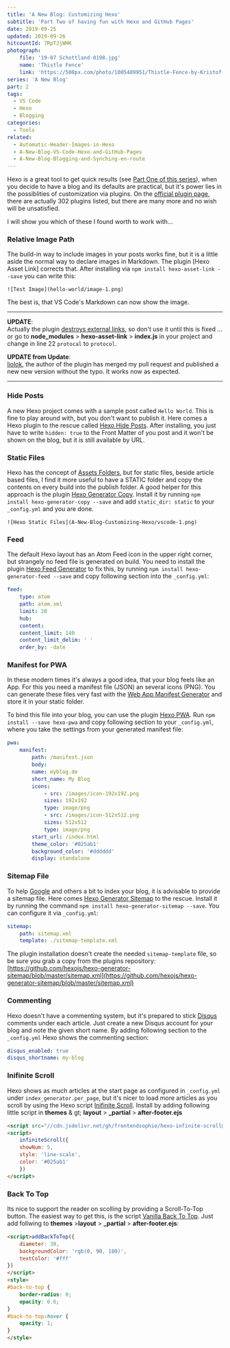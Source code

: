 ```yaml
---
title: 'A New Blog: Customizing Hexo'
subtitle: 'Part Two of having fun with Hexo and GitHub Pages'
date: 2019-09-25
updated: 2019-09-26
hitcountId: 7RpTJjWHK
photograph: 
    file: '19-07 Schottland-0198.jpg'
    name: 'Thistle Fence'
    link: 'https://500px.com/photo/1005489951/Thistle-Fence-by-Kristof-Zerbe'
series: 'A New Blog'
part: 2
tags:
  - VS Code
  - Hexo
  - Blogging
categories:
  - Tools
related:
  - Automatic-Header-Images-in-Hexo
  - A-New-Blog-VS-Code-Hexo-and-GitHub-Pages
  - A-New-Blog-Blogging-and-Synching-en-route
---
```


Hexo is a great tool to get quick results (see [Part One of this series](/categories/Tools/A-New-Blog-VS-Code-Hexo-and-GitHub-Pages/)), when you decide to have a blog and its defaults are practical, but it's power lies in the possiblities of customization via plugins. On the [official plugin page](https://hexo.io/plugins/index.html), there are actually 302 plugins listed, but there are many more and no wish will be unsatisfied.

I will show you which of these I found worth to work with...
<!-- more -->

### Relative Image Path

The build-in way to include images in your posts works fine, but it is a little aside the normal way to declare images in Markdown. The plugin [Hexo Asset Link] corrects that. After installing via ``npm install hexo-asset-link --save`` you can write this:

    ![Test Image](hello-world/image-1.png)

The best is, that VS Code's Markdown can now show the image.

---

**UPDATE**:  
Actually the plugin [destroys external links](https://github.com/liolok/hexo-asset-link/issues/3), so don't use it until this is fixed ... or go to **node_modules** &gt; **hexo-asset-link** &gt; **index.js** in your project and change in line 22 ``protocal`` to ``protocol``.

**UPDATE from Update**:  
[liolok](https://github.com/liolok), the author of the plugin has merged my pull request and published a new new version without the typo. It works now as expected.

---

### Hide Posts

A new Hexo project comes with a sample post called ``Hello World``. This is fine to play around with, but you don't want to publish it. Here comes a Hexo plugin to the rescue called [Hexo Hide Posts](https://github.com/printempw/hexo-hide-posts). After installing, you just have to write ``hidden: true`` to the Front Matter of you post and it won't be shown on the blog, but it is still available by URL.

### Static Files

Hexo has the concept of [Assets Folders](https://hexo.io/docs/asset-folders), but for static files, beside article based files, I find it more useful to have a STATIC folder and copy the contents on every build into the publish folder. A good helper for this approach is the plugin [Hexo Generator Copy](https://github.com/niahoo/hexo-generator-copy). Install it by running ``npm install hexo-generator-copy --save`` and add ``static_dir: static`` to your ``_config.yml`` and you are done.

    ![Hexo Static Files](A-New-Blog-Customizing-Hexo/vscode-1.png)

### Feed

The default Hexo layout has an Atom Feed icon in the upper right corner, but strangely no feed file is generated on build. You need to install the plugin [Hexo Feed Generator](https://github.com/hexojs/hexo-generator-feed) to fix this, by running ``npm install hexo-generator-feed --save`` and copy following section into the ``_config.yml``:

```yaml
feed:
    type: atom
    path: atom.xml
    limit: 20
    hub:
    content:
    content_limit: 140
    content_limit_delim: ' '
    order_by: -date
```

### Manifest for PWA

In these modern times it's always a good idea, that your blog feels like an App. For this you need a manifest file (JSON) an several icons (PNG). You can generate these files very fast with the [Web App Manifest Generator](https://app-manifest.firebaseapp.com) and store it in your static folder.

To bind this file into your blog, you can use the plugin [Hexo PWA](https://github.com/lavas-project/hexo-pwa). Run ``npm install --save hexo-pwa`` and copy following section to your ``_config.yml``, where you take the settings from your generated manifest file:

```yaml
pwa:
    manifest:
        path: /manifest.json
        body:
        name: myblog.de
        short_name: My Blog
        icons:
            - src: /images/icon-192x192.png
            sizes: 192x192
            type: image/png
            - src: /images/icon-512x512.png
            sizes: 512x512
            type: image/png
        start_url: /index.html
        theme_color: '#025ab1'
        background_color: '#dddddd'
        display: standalone
```

### Sitemap File

To help [Google](https://support.google.com/webmasters/answer/183668) and others a bit to index your blog, it is advisable to provide a sitemap file. Here comes [Hexo Generator Sitemap](https://github.com/hexojs/hexo-generator-sitemap) to the rescue. Install it by running the command ``npm install hexo-generator-sitemap --save``. You can configure it via ``_config.yml``:

```yaml
sitemap:
    path: sitemap.xml
    template: ./sitemap-template.xml
```

The plugin installation doesn't create the needed ``sitemap-template`` file, so be sure you grab a copy from the plugins repository: [https://github.com/hexojs/hexo-generator-sitemap/blob/master/sitemap.xml](https://github.com/hexojs/hexo-generator-sitemap/blob/master/sitemap.xml)

### Commenting

Hexo doesn't have a commenting system, but it's prepared to stick [Disqus](https://disqus.com/) comments under each article. Just create a new Disqus account for your blog and note the given short name. By adding following section to the ``_config.yml`` Hexo shows the commenting section:

```yaml
disqus_enabled: true
disqus_shortname: my-blog
```

### Inifinite Scroll

Hexo shows as much articles at the start page as configured in ``_config.yml`` under ``index_generator.per_page``, but it's nicer to load more articles as you scroll by using the Hexo script [Inifinite Scroll](https://github.com/FrontendSophie/hexo-infinite-scroll). Install by adding following little script in **themes** & gt; **layout** &gt; **_partial** &gt; **after-footer.ejs**

```html
<script src="//cdn.jsdelivr.net/gh/frontendsophie/hexo-infinite-scroll@2.0.0/dist/main.js"></script> 
<script>
    infiniteScroll({
    showNum: 5,
    style: 'line-scale',
    color: '#025ab1'
    })
</script>
```

### Back To Top

Its nice to support the reader on scolling by providing a Scroll-To-Top button. The easiest way to get this, is the script [Vanilla Back To Top](https://github.com/vfeskov/vanilla-back-to-top). Just add follwing to **themes** &gt;**layout** &gt; **_partial** &gt; **after-footer.ejs**:

```html
<script>addBackToTop({
    diameter: 30,
    backgroundColor: 'rgb(0, 90, 180)',
    textColor: '#fff'
})
</script>
<style>
#back-to-top {
    border-radius: 0;
    opacity: 0.6;
}
#back-to-top:hover {
    opacity: 1;
}
</style>
```
